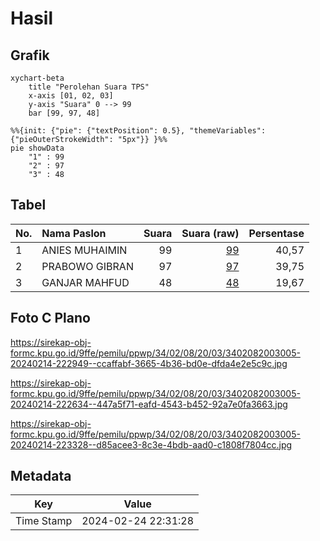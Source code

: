 # Hasil

## Grafik

```mermaid
xychart-beta
    title "Perolehan Suara TPS"
    x-axis [01, 02, 03]
    y-axis "Suara" 0 --> 99
    bar [99, 97, 48]
```

```mermaid
%%{init: {"pie": {"textPosition": 0.5}, "themeVariables": {"pieOuterStrokeWidth": "5px"}} }%%
pie showData
    "1" : 99
    "2" : 97
    "3" : 48
```

## Tabel

| No. | Nama Paslon    | Suara | Suara (raw) | Persentase |
|:--- |:-------------- | -----:| -----------:| ----------:|
| 1   | ANIES MUHAIMIN | 99    | [99][p-1]   | 40,57      |
| 2   | PRABOWO GIBRAN | 97    | [97][p-2]   | 39,75      |
| 3   | GANJAR MAHFUD  | 48    | [48][p-3]   | 19,67      |


[p-1]: https://github.com/gigit-pemilu/pemilu-2024-34-di-yogyakarta/blob/main/pilpres/hitung-suara/sub/34-di-yogyakarta/sub/02-bantul/sub/08-bantul/sub/2003-bantul/sub/005-tps/sub/paslon-1.txt
[p-2]: https://github.com/gigit-pemilu/pemilu-2024-34-di-yogyakarta/blob/main/pilpres/hitung-suara/sub/34-di-yogyakarta/sub/02-bantul/sub/08-bantul/sub/2003-bantul/sub/005-tps/sub/paslon-2.txt
[p-3]: https://github.com/gigit-pemilu/pemilu-2024-34-di-yogyakarta/blob/main/pilpres/hitung-suara/sub/34-di-yogyakarta/sub/02-bantul/sub/08-bantul/sub/2003-bantul/sub/005-tps/sub/paslon-3.txt

## Foto C Plano

https://sirekap-obj-formc.kpu.go.id/9ffe/pemilu/ppwp/34/02/08/20/03/3402082003005-20240214-222949--ccaffabf-3665-4b36-bd0e-dfda4e2e5c9c.jpg

https://sirekap-obj-formc.kpu.go.id/9ffe/pemilu/ppwp/34/02/08/20/03/3402082003005-20240214-222634--447a5f71-eafd-4543-b452-92a7e0fa3663.jpg

https://sirekap-obj-formc.kpu.go.id/9ffe/pemilu/ppwp/34/02/08/20/03/3402082003005-20240214-223328--d85acee3-8c3e-4bdb-aad0-c1808f7804cc.jpg


## Metadata

| Key        | Value               |
| ---------- | ------------------- |
| Time Stamp | 2024-02-24 22:31:28 |



